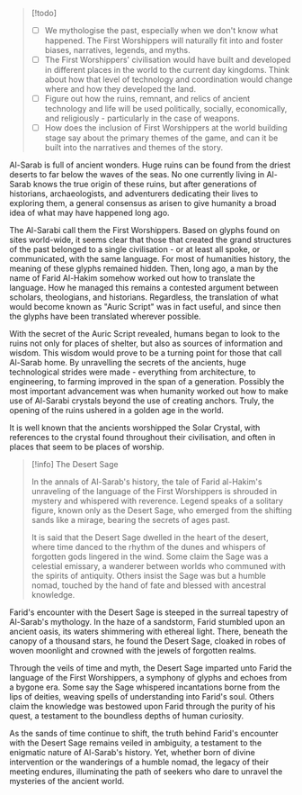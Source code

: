 >[!todo]
>- [ ] We mythologise the past, especially when we don't know what happened. The First Worshippers will naturally fit into and foster biases, narratives, legends, and myths.
>- [ ] The First Worshippers' civilisation would have built and developed in different places in the world to the current day kingdoms. Think about how that level of technology and coordination would change where and how they developed the land.
>- [ ] Figure out how the ruins, remnant, and relics of ancient technology and life will be used politically, socially, economically, and religiously - particularly in the case of weapons.
>- [ ] How does the inclusion of First Worshippers at the world building stage say about the primary themes of the game, and can it be built into the narratives and themes of the story.

Al-Sarab is full of ancient wonders. Huge ruins can be found from the driest deserts to far below the waves of the seas. No one currently living in Al-Sarab knows the true origin of these ruins, but after generations of historians, archaeologists, and adventurers dedicating their lives to exploring them, a general consensus as arisen to give humanity a broad idea of what may have happened long ago. 

The Al-Sarabi call them the First Worshippers. Based on glyphs found on sites world-wide, it seems clear that those that created the grand structures of the past belonged to a single civilisation - or at least all spoke, or communicated, with the same language. For most of humanities history, the meaning of these glyphs remained hidden. Then, long ago, a man by the name of Farid Al-Hakim somehow worked out how to translate the language. How he managed this remains a contested argument between scholars, theologians, and historians. Regardless, the translation of what would become known as "Auric Script" was in fact useful, and since then the glyphs have been translated wherever possible.

With the secret of the Auric Script revealed, humans began to look to the ruins not only for places of shelter, but also as sources of information and wisdom. This wisdom would prove to be a turning point for those that call Al-Sarab home. By unravelling the secrets of the ancients, huge technological strides were made - everything from architecture, to engineering, to farming improved in the span of a generation. Possibly the most important advancement was when humanity worked out how to make use of Al-Sarabi crystals beyond the use of creating anchors. Truly, the opening of the ruins ushered in a golden age in the world.

It is well known that the ancients worshipped the Solar Crystal, with references to the crystal found throughout their civilisation, and often in places that seem to be places of worship.

> [!info] The Desert Sage
> 
> In the annals of Al-Sarab's history, the tale of Farid al-Hakim's unraveling of the language of the First Worshippers is shrouded in mystery and whispered with reverence. Legend speaks of a solitary figure, known only as the Desert Sage, who emerged from the shifting sands like a mirage, bearing the secrets of ages past.
>
>It is said that the Desert Sage dwelled in the heart of the desert, where time danced to the rhythm of the dunes and whispers of forgotten gods lingered in the wind. Some claim the Sage was a celestial emissary, a wanderer between worlds who communed with the spirits of antiquity. Others insist the Sage was but a humble nomad, touched by the hand of fate and blessed with ancestral knowledge.
>
Farid's encounter with the Desert Sage is steeped in the surreal tapestry of Al-Sarab's mythology. In the haze of a sandstorm, Farid stumbled upon an ancient oasis, its waters shimmering with ethereal light. There, beneath the canopy of a thousand stars, he found the Desert Sage, cloaked in robes of woven moonlight and crowned with the jewels of forgotten realms.
>
Through the veils of time and myth, the Desert Sage imparted unto Farid the language of the First Worshippers, a symphony of glyphs and echoes from a bygone era. Some say the Sage whispered incantations borne from the lips of deities, weaving spells of understanding into Farid's soul. Others claim the knowledge was bestowed upon Farid through the purity of his quest, a testament to the boundless depths of human curiosity.
>
As the sands of time continue to shift, the truth behind Farid's encounter with the Desert Sage remains veiled in ambiguity, a testament to the enigmatic nature of Al-Sarab's history. Yet, whether born of divine intervention or the wanderings of a humble nomad, the legacy of their meeting endures, illuminating the path of seekers who dare to unravel the mysteries of the ancient world.